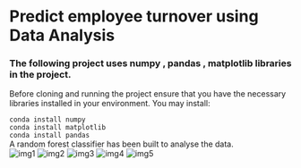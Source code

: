# Predict employee turnover using Data Analysis

### The following project uses numpy , pandas , matplotlib libraries in the project.
Before cloning and running the project ensure that you have the necessary libraries installed in your environment.
You may install:<br>

```conda install numpy ```<br>
```conda install matplotlib```<br>
```conda install pandas```<br>
A random forest classifier has been built to analyse the data.<br>
![img1](https://github.com/Surajv311/Predict-employee-turnover-/blob/master/images/img1.jpg)
![img2](https://github.com/Surajv311/Predict-employee-turnover-/blob/master/images/img2.jpg)
![img3](https://github.com/Surajv311/Predict-employee-turnover-/blob/master/images/img3.jpg)
![img4](https://github.com/Surajv311/Predict-employee-turnover-/blob/master/images/img4.jpg)
![img5](https://github.com/Surajv311/Predict-employee-turnover-/blob/master/images/img5.jpg)
